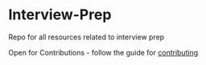 # Interview-Prep
Repo for all resources related to interview prep


Open for Contributions - follow the guide for [contributing](https://github.com/Vignan-ACSE/.github/blob/main/profile/CONTRIBUTING.md) 